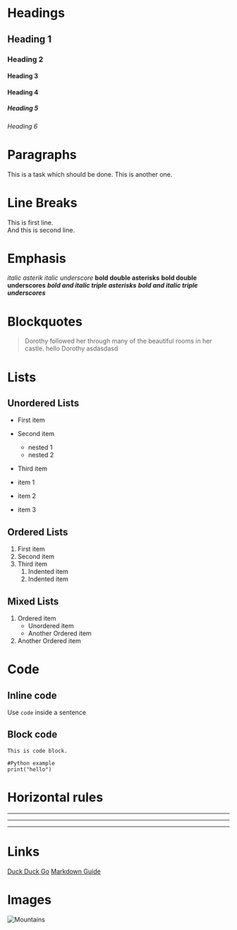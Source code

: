 # Headings
## Heading 1
### Heading 2
#### Heading 3
#### Heading 4
##### Heading 5
###### Heading 6

# Paragraphs
This is a task which should be done. 
This is another one.

# Line Breaks
This is first line.\
And this is second line.

# Emphasis
*italic asterik*
_italic underscore_
**bold double asterisks**
__bold double underscores__
***bold and italic triple asterisks***
___bold and italic triple underscores___

# Blockquotes
> Dorothy followed her through many of the beautiful rooms in her castle.
> hello
> Dorothy 
> asdasdasd

# Lists
## Unordered Lists
- First item
- Second item
    - nested 1
    - nested 2
- Third item
 
- item 1
- item 2
- item 3  

## Ordered Lists
1. First item
2. Second item
3. Third item
    1. Indented item
    2. Indented item

## Mixed Lists
1. Ordered item
    - Unordered item
    - Another Ordered item
2. Another Ordered item

# Code
## Inline code
Use `code` inside a sentence

## Block code
``` 
This is code block.
```

```
#Python example
print("hello")
```

# Horizontal rules
***
---
___

# Links
[Duck Duck Go](https://duckduckgo.com)
[Markdown Guide](https://www.markdownguide.org)

# Images
![Mountains](/assets/images/san-juan-mountains.jpg "San Juan Mountains")


